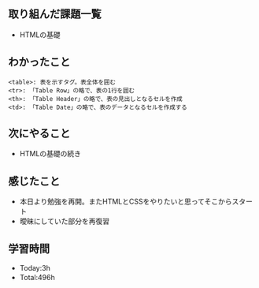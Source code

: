 ## 取り組んだ課題一覧
- HTMLの基礎

## わかったこと
```
<table>: 表を示すタグ。表全体を囲む
<tr>: 「Table Row」の略で、表の1行を囲む
<th>: 「Table Header」の略で、表の見出しとなるセルを作成
<td>: 「Table Date」の略で、表のデータとなるセルを作成する
```
## 次にやること
- HTMLの基礎の続き

## 感じたこと
- 本日より勉強を再開。またHTMLとCSSをやりたいと思ってそこからスタート
- 曖昧にしていた部分を再復習
   
## 学習時間
- Today:3h
- Total:496h　 
 
